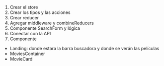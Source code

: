 1. Crear el store 
2. Crear los tipos y las acciones
3. Crear reducer
4. Agregar middleware y combineReducers
5. Componente SearchForm y lógica
6. Conectar con la API
7. Componente 
 - Landing: donde estara la barra buscadora y donde se verán las películas 
 - MoviesContainer 
 - MovieCard